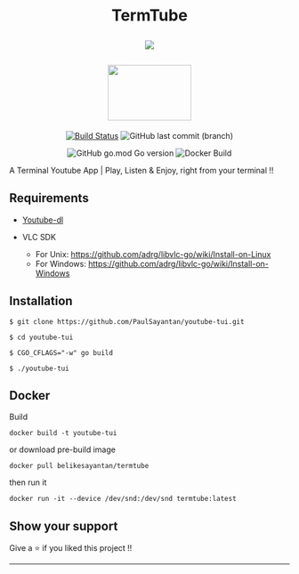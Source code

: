 <h1 align="center">TermTube

![](https://img.shields.io/badge/YouTube-Terminal%20App-black?logoColor=fc2803&style=for-the-badge&logo=youtube)

<img src="https://user-images.githubusercontent.com/53504602/92931573-454e8400-f461-11ea-904f-8fad59bb0d2a.gif" width="150" height="100"/>

</h1>

<div align="center">

[![Build Status](https://img.shields.io/endpoint.svg?url=https%3A%2F%2Factions-badge.atrox.dev%2FPaulSayantan%2Fyoutube-tui%2Fbadge%3Fref%3Dmaster&style=for-the-badge&color=green)](https://actions-badge.atrox.dev/PaulSayantan/youtube-tui/goto?ref=master)
![GitHub last commit (branch)](https://img.shields.io/github/last-commit/PaulSayantan/youtube-tui/master?style=for-the-badge&logo=github&color=orange)

![GitHub go.mod Go version](https://img.shields.io/github/go-mod/go-version/PaulSayantan/youtube-tui?style=for-the-badge&logo=go)
![Docker Build](https://img.shields.io/docker/cloud/build/belikesayantan/termtube?logo=docker&style=for-the-badge)
</div>

A Terminal Youtube App | Play, Listen &amp; Enjoy, right from your terminal !!


## Requirements

* [Youtube-dl](https://youtube-dl.org/downloads/)

* VLC SDK
    - For Unix: https://github.com/adrg/libvlc-go/wiki/Install-on-Linux
    - For Windows: https://github.com/adrg/libvlc-go/wiki/Install-on-Windows

## Installation

```
$ git clone https://github.com/PaulSayantan/youtube-tui.git

$ cd youtube-tui

$ CGO_CFLAGS="-w" go build 

$ ./youtube-tui
```
## Docker 
Build
```
docker build -t youtube-tui
```
or download pre-build image
```
docker pull belikesayantan/termtube
```
then run it
```
docker run -it --device /dev/snd:/dev/snd termtube:latest 
```
## Show your support

Give a ⭐ if you liked this project !!

---
